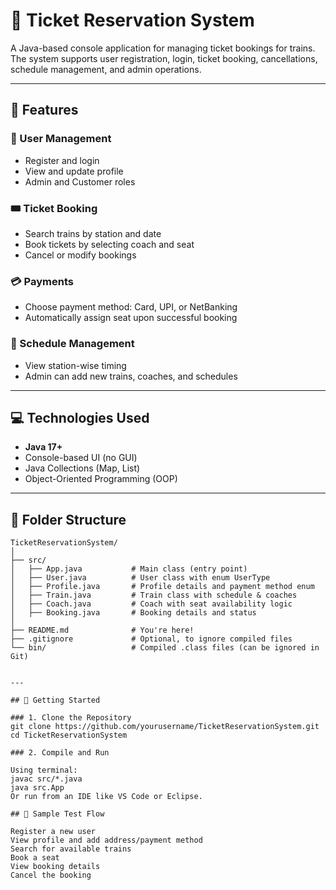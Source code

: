 # 🎫 Ticket Reservation System

A Java-based console application for managing ticket bookings for trains. The system supports user registration, login, ticket booking, cancellations, schedule management, and admin operations.

---

## 📌 Features

### 👤 User Management
- Register and login
- View and update profile
- Admin and Customer roles

### 🎟️ Ticket Booking
- Search trains by station and date
- Book tickets by selecting coach and seat
- Cancel or modify bookings

### 💳 Payments
- Choose payment method: Card, UPI, or NetBanking
- Automatically assign seat upon successful booking

### 📅 Schedule Management
- View station-wise timing
- Admin can add new trains, coaches, and schedules

---

## 💻 Technologies Used

- **Java 17+**
- Console-based UI (no GUI)
- Java Collections (Map, List)
- Object-Oriented Programming (OOP)

---

## 📂 Folder Structure

```plaintext
TicketReservationSystem/
│
├── src/
│   ├── App.java           # Main class (entry point)
│   ├── User.java          # User class with enum UserType
│   ├── Profile.java       # Profile details and payment method enum
│   ├── Train.java         # Train class with schedule & coaches
│   ├── Coach.java         # Coach with seat availability logic
│   ├── Booking.java       # Booking details and status
│
├── README.md              # You're here!
├── .gitignore             # Optional, to ignore compiled files
└── bin/                   # Compiled .class files (can be ignored in Git)


---

## 🚀 Getting Started

### 1. Clone the Repository
git clone https://github.com/yourusername/TicketReservationSystem.git
cd TicketReservationSystem

### 2. Compile and Run

Using terminal:
javac src/*.java
java src.App
Or run from an IDE like VS Code or Eclipse.

## 🧪 Sample Test Flow

Register a new user
View profile and add address/payment method
Search for available trains
Book a seat
View booking details
Cancel the booking
